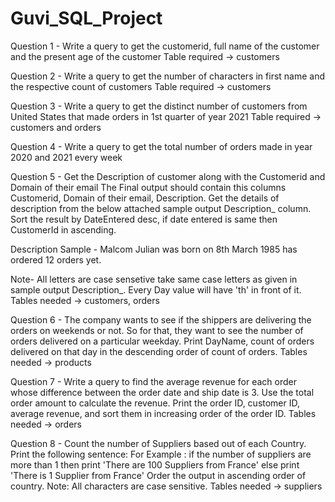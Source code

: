 # Guvi_SQL_Project

 Question 1 - 
 Write a query to get the customerid, full name of the customer and the present age of the customer
 Table required -> customers

 Question 2 - 
 Write a query to get the number of characters in first name and the respective count of customers 
 Table required -> customers

 Question 3 - 
 Write a query to get the distinct number of customers from United States that made orders in 1st quarter of year 2021
 Table required -> customers and orders

 Question 4 - 
 Write a query to get the total number of orders made in year 2020 and 2021 every week

 Question 5 - 
 Get the Description of customer along with the Customerid and Domain of their email
 The Final output should contain this columns Customerid, Domain of their email, Description.
 Get the details of description from the below attached sample output Description_ column.
 Sort the result by DateEntered desc, if date entered is same then CustomerId in ascending.

 Description Sample -
 Malcom Julian was born on 8th March 1985 has ordered 12 orders yet.

 Note- All letters are case sensetive take same case letters as given in sample output Description_. 
 Every Day value will have 'th' in front of it.
 Tables needed -> customers, orders 

 Question 6 - 
 The company wants to see if the shippers are delivering the orders on weekends or not.
 So for that, they want to see the number of orders delivered on a particular weekday.
 Print DayName, count of orders delivered on that day in the descending order of count of orders.
 Tables needed -> products

 Question 7 - 
 Write a query to find the average revenue for each order whose difference between 
 the order date and ship date is 3.
 Use the total order amount to calculate the revenue. 
 Print the order ID, customer ID, average revenue, and sort them in increasing order of the order ID.
 Tables needed -> orders

 Question 8 -
 Count the number of Suppliers based out of each Country.
 Print the following sentence:
 For Example : if the number of suppliers are more than 1 then print 
 'There are 100 Suppliers from France' else print 'There is 1 Supplier from France'
 Order the output in ascending order of country.
 Note: All characters are case sensitive.
 Tables needed -> suppliers
